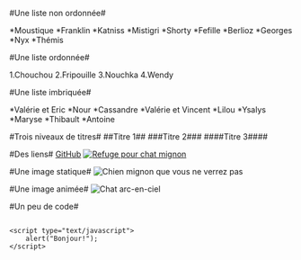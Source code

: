 #Une liste non ordonnée#

*Moustique
*Franklin
*Katniss
*Mistigri
*Shorty
*Fefille
*Berlioz
*Georges
*Nyx
*Thémis


#Une liste ordonnée#

1.Chouchou
2.Fripouille
3.Nouchka
4.Wendy


#Une liste imbriquée#

*Valérie et Eric
  *Nour
  *Cassandre
*Valérie et Vincent
  *Lilou
  *Ysalys
*Maryse
  *Thibault
  *Antoine


#Trois niveaux de titres#
##Titre 1##
###Titre 2###
####Titre 3####

#Des liens#
[GitHub](https://github.com/)
[![Refuge pour chat mignon](https://static3.depositphotos.com/1005412/218/i/450/depositphotos_2186038-stock-photo-kitten-lays-isolated.jpg)](https://catrescue.be/)

#Une image statique#
![Chien mignon que vous ne verrez pas](https://i.pinimg.com/736x/54/0a/67/540a670fd67278a69ac434f87e6caeff.jpg)

#Une image animée#
![Chat arc-en-ciel](https://f.hellowork.com/blogdumoderateur/2013/02/nyan-cat-gif-1.gif)

#Un peu de code#

```

<script type="text/javascript">
    alert("Bonjour!");
</script>

```

